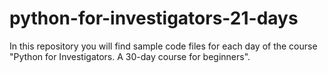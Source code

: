 # python-for-investigators-21-days
In this repository you will find sample code files for each day of the course "Python for Investigators. A 30-day course for beginners".
